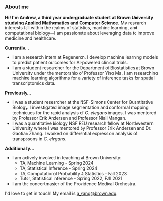 ### About me

**Hi! I'm Andrew, a third year undergraduate student at Brown University studying Applied Mathematics and Computer Science.** My research interests fall within the realms of statistics, machine learning, and computational biology—I am passionate about leveraging data to improve medicine and healthcare. 

**Currently...**
- I am a research intern at Regeneron. I develop machine learning models to predict patient outcomes for AI-powered clinical trials. 
- I am a student researcher for the Department of Biostatistics at Brown University under the mentorship of Professor Ying Ma. I am researching machine learning algorithms for a variety of inference tasks for spatial transcriptomics data. 

**Previously...**
- I was a student researcher at the NSF-Simons Center for Quantitative Biology. I investigated image segmentation and conformal mapping techniques for the rapid analysis of _C. elegans_ images. I was mentored by Professor Erik Andersen and Professor Niall Mangan. 
- I was a quantitative biology NSF REU research fellow at Northwestern University where I was mentored by Professor Erik Andersen and Dr. Gaotian Zhang. I worked on differential expression analysis of transposons in _C. elegans_.

**Additionally...**
- I am actively involved in teaching at Brown University:
  - TA, Machine Learning - Spring 2024
  - TA, Statistical Inference - Spring 2024
  - TA, Computational Probability & Statistics - Fall 2023
  - Tutor, Statistical Inference - Spring 2022, Fall 2021
- I am the concertmaster of the Providence Medical Orchestra.

I'd love to get in touch! My email is [a_yang@brown.edu](a_yang@brown.edu). 

